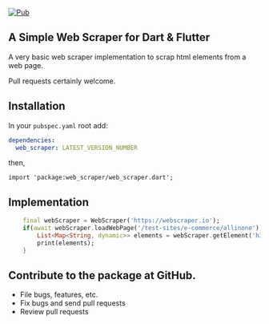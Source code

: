 [![Pub](https://img.shields.io/pub/v/simple_coverflow.svg)](https://pub.dev/packages/web_scraper)
## A Simple Web Scraper for Dart & Flutter

A very basic web scraper implementation to scrap html elements from a web page.

Pull requests certainly welcome.


## Installation
In your `pubspec.yaml` root add:

```yaml
dependencies:
  web_scraper: LATEST_VERSION_NUMBER
```

then,

`import 'package:web_scraper/web_scraper.dart';`


## Implementation

```dart
    final webScraper = WebScraper('https://webscraper.io');
    if(await webScraper.loadWebPage('/test-sites/e-commerce/allinone')){
        List<Map<String, dynamic>> elements = webScraper.getElement('h3.title > a.caption', ['href']);
        print(elements);
    }

```

## Contribute to the package at GitHub.
- File bugs, features, etc.
- Fix bugs and send pull requests
- Review pull requests
